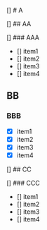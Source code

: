 [] # A

[] ## AA

[] ### AAA

- [] item1
- [] item2
- [] item3
- [] item4

## BB

### BBB

- [x] item1
- [x] item2
- [x] item3
- [x] item4

[] ## CC

[] ### CCC

- [] item1
- [] item2
- [] item3
- [] item4